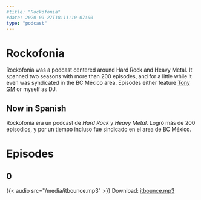 ```yaml
---
#title: "Rockofonia"
#date: 2020-09-27T18:11:10-07:00
type: "podcast"
---
```


# Rockofonia
Rockofonia was a podcast centered around Hard Rock and Heavy Metal. It spanned two seasons with more than 200 episodes, and for a little while it even was syndicated in the BC México area. Episodes either feature [Tony GM](https://usuario.cicese.mx/~jagm/index.html) or myself as DJ.

## Now in Spanish
Rockofonia era un podcast de _Hard Rock_ y _Heavy Metal_. Logró más de 200 episodios, y por un tiempo incluso fue sindicado en el area de BC México.

# Episodes

## 0
{{< audio src="/media/itbounce.mp3" >}}
Download: [itbounce.mp3](/media/itbounce.mp3)
